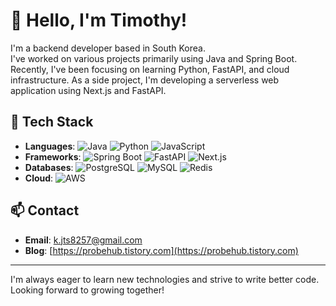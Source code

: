 # 👋 Hello, I'm Timothy!

I'm a backend developer based in South Korea.<br/>
I've worked on various projects primarily using Java and Spring Boot. </br>
Recently, I've been focusing on learning Python, FastAPI, and cloud infrastructure. As a side project, I'm developing a serverless web application using Next.js and FastAPI.

## 🔧 Tech Stack

- **Languages**: ![Java](https://img.shields.io/badge/Java-007396?style=flat&logo=java&logoColor=white) ![Python](https://img.shields.io/badge/Python-3776AB?style=flat&logo=python&logoColor=white) ![JavaScript](https://img.shields.io/badge/JavaScript-F7DF1E?style=flat&logo=javascript&logoColor=black)
- **Frameworks**: ![Spring Boot](https://img.shields.io/badge/Spring%20Boot-6DB33F?style=flat&logo=spring-boot&logoColor=white) ![FastAPI](https://img.shields.io/badge/FastAPI-009688?style=flat&logo=fastapi&logoColor=white) ![Next.js](https://img.shields.io/badge/Next.js-000000?style=flat&logo=next.js&logoColor=white)
- **Databases**: ![PostgreSQL](https://img.shields.io/badge/PostgreSQL-336791?style=flat&logo=postgresql&logoColor=white) ![MySQL](https://img.shields.io/badge/MySQL-4479A1?style=flat&logo=mysql&logoColor=white) ![Redis](https://img.shields.io/badge/Redis-DC382D?style=flat&logo=redis&logoColor=white)
- **Cloud**: ![AWS](https://img.shields.io/badge/AWS-232F3E?style=flat&logo=amazon-aws&logoColor=white)

## 📫 Contact

- **Email**: [k.jts8257@gmail.com](mailto:k.jts8257@gmail.com)
- **Blog**: [https://probehub.tistory.com](https://probehub.tistory.com)

---

I'm always eager to learn new technologies and strive to write better code. Looking forward to growing together!

